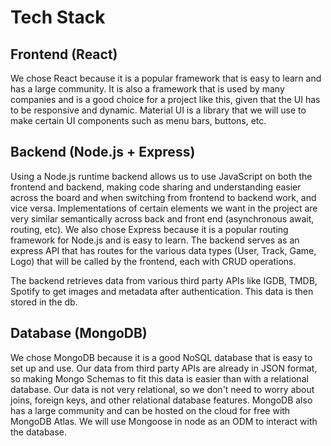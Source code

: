 # Tech Stack

## Frontend (React)

We chose React because it is a popular framework that is easy to learn and has a large community. It is also a framework that is used by many companies and is a good choice for a project like this, given that the UI has to be responsive and dynamic. Material UI is a library that we will use to make certain UI components such as menu bars, buttons, etc.



## Backend (Node.js + Express)

Using a Node.js runtime backend allows us to use JavaScript on both the frontend and backend, making code sharing and understanding easier across the board and when switching from frontend to backend work, and vice versa. Implementations of certain elements we want in the project are very similar semantically across back and front end (asynchronous await, routing, etc). We also chose Express because it is a popular routing framework for Node.js and is easy to learn. The backend serves as an express API that has routes for the various data types (User, Track, Game, Logo) that will be called by the frontend, each with CRUD operations.

The backend retrieves data from various third party APIs like IGDB, TMDB, Spotify to get images and metadata after authentication. This data is then stored in the db.

## Database (MongoDB)

We chose MongoDB because it is a good NoSQL database that is easy to set up and use. Our data from third party APIs are already in JSON format, so making Mongo Schemas to fit this data is easier than with a relational database. Our data is not very relational, so we don't need to worry about joins, foreign keys, and other relational database features. MongoDB also has a large community and can be hosted on the cloud for free with MongoDB Atlas. We will use Mongoose in node as an ODM to interact with the database.